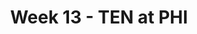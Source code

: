 ---
layout: game
title: Week 13 - TEN at PHI
season: 2022
game_id: 2022_13_TEN_PHI
away_team: TEN
home_team: PHI
---
